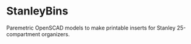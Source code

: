 # StanleyBins

Paremetric OpenSCAD models to make printable inserts for Stanley 25-compartment organizers.


